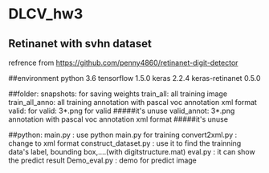 # DLCV_hw3
## Retinanet with svhn dataset

refrence from https://github.com/penny4860/retinanet-digit-detector

##environment
  python 3.6
  tensorflow 1.5.0
  keras 2.2.4
  keras-retinanet 0.5.0

##folder: 
  snapshots: for saving weights 
  train_all: all training image
  train_all_anno: all training annotation with pascal voc annotation xml format
  valid: for valid: 3*.png for valid   #####it's unuse
  valid_annot: 3*.png annotation with pascal voc annotation xml format #####it's unuse
  
##python:
  main.py : use python main.py for training
  convert2xml.py : change to xml format
  construct_dataset.py : use it to find the trainning data's label, bounding box,....(with digitstructure.mat)
  eval.py : it can show the predict result
  Demo_eval.py : demo for predict image
